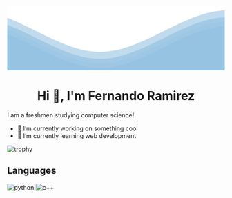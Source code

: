 <img src="https://raw.githubusercontent.com/ramirezfernando/ramirezfernando/master/waves.svg" width="100%" height="150">

<h1 align="center">Hi 👋, I'm Fernando Ramirez</h1>


I am a freshmen studying computer science!

- 🔭 I’m currently working on something cool
- 🌱 I’m currently learning web development

[![trophy](https://github-profile-trophy.vercel.app/?username=ramirezfernando&theme=discord)](https://github.com/ramirezfernando/github-profile-trophy)


## Languages

<img src="https://upload.wikimedia.org/wikipedia/commons/thumb/c/c3/Python-logo-notext.svg/1200px-Python-logo-notext.svg.png" alt="python" width="40" height="40"/> </a>
<img src="https://upload.wikimedia.org/wikipedia/commons/thumb/1/18/ISO_C%2B%2B_Logo.svg/640px-ISO_C%2B%2B_Logo.svg.png" alt="c++" width="40" height="40"/> </a>


              
